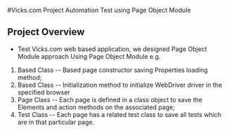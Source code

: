 #Vicks.com Project Automation Test using Page Object Module
## Project Overview
* Test Vicks.com web based application, we designed Page Object Module approach
Using Page Object Module e.g.
1. Based Class -- Based page constructor saving Properties loading method;
2. Based Class -- Initialization method to initialize WebDriver driver in the specified browser
3. Page Class -- Each page is defined in a class object to save the Elements and action methods on the associated page;
4. Test Class -- Each page has a related test class to save all tests which are in that particular page.
